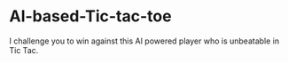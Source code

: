 # AI-based-Tic-tac-toe
I challenge you to win against this AI powered player who is unbeatable in Tic Tac.
